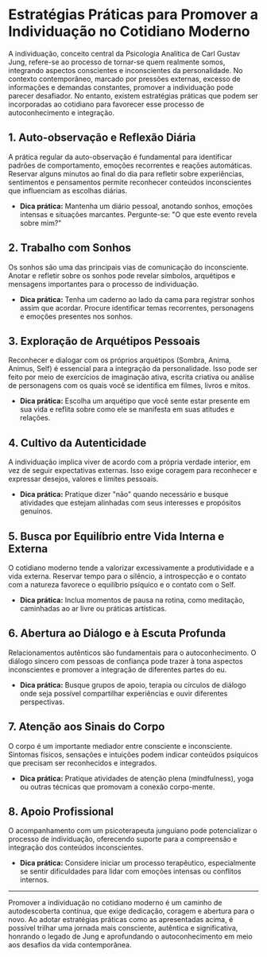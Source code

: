 
# Estratégias Práticas para Promover a Individuação no Cotidiano Moderno

A individuação, conceito central da Psicologia Analítica de Carl Gustav Jung, refere-se ao processo de tornar-se quem realmente somos, integrando aspectos conscientes e inconscientes da personalidade. No contexto contemporâneo, marcado por pressões externas, excesso de informações e demandas constantes, promover a individuação pode parecer desafiador. No entanto, existem estratégias práticas que podem ser incorporadas ao cotidiano para favorecer esse processo de autoconhecimento e integração.

## 1. **Auto-observação e Reflexão Diária**

A prática regular da auto-observação é fundamental para identificar padrões de comportamento, emoções recorrentes e reações automáticas. Reservar alguns minutos ao final do dia para refletir sobre experiências, sentimentos e pensamentos permite reconhecer conteúdos inconscientes que influenciam as escolhas diárias.

- **Dica prática:** Mantenha um diário pessoal, anotando sonhos, emoções intensas e situações marcantes. Pergunte-se: "O que este evento revela sobre mim?"

## 2. **Trabalho com Sonhos**

Os sonhos são uma das principais vias de comunicação do inconsciente. Anotar e refletir sobre os sonhos pode revelar símbolos, arquétipos e mensagens importantes para o processo de individuação.

- **Dica prática:** Tenha um caderno ao lado da cama para registrar sonhos assim que acordar. Procure identificar temas recorrentes, personagens e emoções presentes nos sonhos.

## 3. **Exploração de Arquétipos Pessoais**

Reconhecer e dialogar com os próprios arquétipos (Sombra, Anima, Animus, Self) é essencial para a integração da personalidade. Isso pode ser feito por meio de exercícios de imaginação ativa, escrita criativa ou análise de personagens com os quais você se identifica em filmes, livros e mitos.

- **Dica prática:** Escolha um arquétipo que você sente estar presente em sua vida e reflita sobre como ele se manifesta em suas atitudes e relações.

## 4. **Cultivo da Autenticidade**

A individuação implica viver de acordo com a própria verdade interior, em vez de seguir expectativas externas. Isso exige coragem para reconhecer e expressar desejos, valores e limites pessoais.

- **Dica prática:** Pratique dizer "não" quando necessário e busque atividades que estejam alinhadas com seus interesses e propósitos genuínos.

## 5. **Busca por Equilíbrio entre Vida Interna e Externa**

O cotidiano moderno tende a valorizar excessivamente a produtividade e a vida externa. Reservar tempo para o silêncio, a introspecção e o contato com a natureza favorece o equilíbrio psíquico e o contato com o Self.

- **Dica prática:** Inclua momentos de pausa na rotina, como meditação, caminhadas ao ar livre ou práticas artísticas.

## 6. **Abertura ao Diálogo e à Escuta Profunda**

Relacionamentos autênticos são fundamentais para o autoconhecimento. O diálogo sincero com pessoas de confiança pode trazer à tona aspectos inconscientes e promover a integração de diferentes partes do eu.

- **Dica prática:** Busque grupos de apoio, terapia ou círculos de diálogo onde seja possível compartilhar experiências e ouvir diferentes perspectivas.

## 7. **Atenção aos Sinais do Corpo**

O corpo é um importante mediador entre consciente e inconsciente. Sintomas físicos, sensações e intuições podem indicar conteúdos psíquicos que precisam ser reconhecidos e integrados.

- **Dica prática:** Pratique atividades de atenção plena (mindfulness), yoga ou outras técnicas que promovam a conexão corpo-mente.

## 8. **Apoio Profissional**

O acompanhamento com um psicoterapeuta junguiano pode potencializar o processo de individuação, oferecendo suporte para a compreensão e integração dos conteúdos inconscientes.

- **Dica prática:** Considere iniciar um processo terapêutico, especialmente se sentir dificuldades para lidar com emoções intensas ou conflitos internos.

---

Promover a individuação no cotidiano moderno é um caminho de autodescoberta contínua, que exige dedicação, coragem e abertura para o novo. Ao adotar estratégias práticas como as apresentadas acima, é possível trilhar uma jornada mais consciente, autêntica e significativa, honrando o legado de Jung e aprofundando o autoconhecimento em meio aos desafios da vida contemporânea.
```
